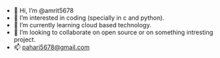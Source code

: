 - 👋 Hi, I’m @amrit5678
- 👀 I’m interested in coding (specially in c and python).
- 🌱 I’m currently learning cloud based technology.
- 💞️ I’m looking to collaborate on open source or on something intresting project. 
- 📫 pahari5678@gmail.com

<!---
amrit5678/amrit5678 is a ✨ special ✨ repository because its `README.md` (this file) appears on your GitHub profile.
You can click the Preview link to take a look at your changes.
--->
